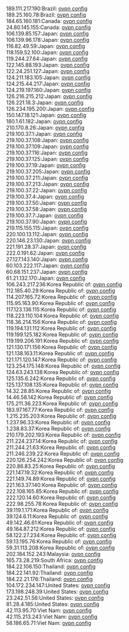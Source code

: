 189.111.217.190:Brazil: [ovpn config](vpn/189_111_217_190.ovpn)  
189.25.160.78:Brazil: [ovpn config](vpn/189_25_160_78.ovpn)  
184.65.160.181:Canada: [ovpn config](vpn/184_65_160_181.ovpn)  
24.80.145.155:Canada: [ovpn config](vpn/24_80_145_155.ovpn)  
106.139.85.157:Japan: [ovpn config](vpn/106_139_85_157.ovpn)  
106.139.96.178:Japan: [ovpn config](vpn/106_139_96_178.ovpn)  
116.82.49.59:Japan: [ovpn config](vpn/116_82_49_59.ovpn)  
118.159.52.100:Japan: [ovpn config](vpn/118_159_52_100.ovpn)  
119.244.27.64:Japan: [ovpn config](vpn/119_244_27_64.ovpn)  
122.145.88.193:Japan: [ovpn config](vpn/122_145_88_193.ovpn)  
122.24.251.127:Japan: [ovpn config](vpn/122_24_251_127.ovpn)  
124.211.183.105:Japan: [ovpn config](vpn/124_211_183_105.ovpn)  
124.215.44.217:Japan: [ovpn config](vpn/124_215_44_217.ovpn)  
124.219.197.160:Japan: [ovpn config](vpn/124_219_197_160.ovpn)  
126.216.215.212:Japan: [ovpn config](vpn/126_216_215_212.ovpn)  
126.221.18.3:Japan: [ovpn config](vpn/126_221_18_3.ovpn)  
126.234.195.200:Japan: [ovpn config](vpn/126_234_195_200.ovpn)  
150.147.18.121:Japan: [ovpn config](vpn/150_147_18_121.ovpn)  
180.1.61.182:Japan: [ovpn config](vpn/180_1_61_182.ovpn)  
210.170.8.26:Japan: [ovpn config](vpn/210_170_8_26.ovpn)  
219.100.37.1:Japan: [ovpn config](vpn/219_100_37_1.ovpn)  
219.100.37.108:Japan: [ovpn config](vpn/219_100_37_108.ovpn)  
219.100.37.109:Japan: [ovpn config](vpn/219_100_37_109.ovpn)  
219.100.37.116:Japan: [ovpn config](vpn/219_100_37_116.ovpn)  
219.100.37.125:Japan: [ovpn config](vpn/219_100_37_125.ovpn)  
219.100.37.19:Japan: [ovpn config](vpn/219_100_37_19.ovpn)  
219.100.37.205:Japan: [ovpn config](vpn/219_100_37_205.ovpn)  
219.100.37.211:Japan: [ovpn config](vpn/219_100_37_211.ovpn)  
219.100.37.213:Japan: [ovpn config](vpn/219_100_37_213.ovpn)  
219.100.37.22:Japan: [ovpn config](vpn/219_100_37_22.ovpn)  
219.100.37.4:Japan: [ovpn config](vpn/219_100_37_4.ovpn)  
219.100.37.50:Japan: [ovpn config](vpn/219_100_37_50.ovpn)  
219.100.37.58:Japan: [ovpn config](vpn/219_100_37_58.ovpn)  
219.100.37.7:Japan: [ovpn config](vpn/219_100_37_7.ovpn)  
219.100.37.90:Japan: [ovpn config](vpn/219_100_37_90.ovpn)  
219.115.155.115:Japan: [ovpn config](vpn/219_115_155_115.ovpn)  
220.100.13.112:Japan: [ovpn config](vpn/220_100_13_112.ovpn)  
220.146.23.130:Japan: [ovpn config](vpn/220_146_23_130.ovpn)  
221.191.28.37:Japan: [ovpn config](vpn/221_191_28_37.ovpn)  
222.0.191.62:Japan: [ovpn config](vpn/222_0_191_62.ovpn)  
27.127.143.140:Japan: [ovpn config](vpn/27_127_143_140.ovpn)  
60.103.222.117:Japan: [ovpn config](vpn/60_103_222_117.ovpn)  
60.68.151.237:Japan: [ovpn config](vpn/60_68_151_237.ovpn)  
61.21.132.170:Japan: [ovpn config](vpn/61_21_132_170.ovpn)  
106.243.217.236:Korea Republic of: [ovpn config](vpn/106_243_217_236.ovpn)  
112.185.40.29:Korea Republic of: [ovpn config](vpn/112_185_40_29.ovpn)  
114.207.165.72:Korea Republic of: [ovpn config](vpn/114_207_165_72.ovpn)  
115.95.163.90:Korea Republic of: [ovpn config](vpn/115_95_163_90.ovpn)  
117.123.136.115:Korea Republic of: [ovpn config](vpn/117_123_136_115.ovpn)  
118.223.110.104:Korea Republic of: [ovpn config](vpn/118_223_110_104.ovpn)  
118.36.214.156:Korea Republic of: [ovpn config](vpn/118_36_214_156.ovpn)  
119.194.131.112:Korea Republic of: [ovpn config](vpn/119_194_131_112.ovpn)  
119.199.125.182:Korea Republic of: [ovpn config](vpn/119_199_125_182.ovpn)  
119.199.206.191:Korea Republic of: [ovpn config](vpn/119_199_206_191.ovpn)  
121.130.171.156:Korea Republic of: [ovpn config](vpn/121_130_171_156.ovpn)  
121.138.163.11:Korea Republic of: [ovpn config](vpn/121_138_163_11.ovpn)  
121.171.120.147:Korea Republic of: [ovpn config](vpn/121_171_120_147.ovpn)  
123.254.175.148:Korea Republic of: [ovpn config](vpn/123_254_175_148.ovpn)  
124.63.243.138:Korea Republic of: [ovpn config](vpn/124_63_243_138.ovpn)  
125.135.6.242:Korea Republic of: [ovpn config](vpn/125_135_6_242.ovpn)  
125.137.108.135:Korea Republic of: [ovpn config](vpn/125_137_108_135.ovpn)  
14.32.28.85:Korea Republic of: [ovpn config](vpn/14_32_28_85.ovpn)  
14.46.58.142:Korea Republic of: [ovpn config](vpn/14_46_58_142.ovpn)  
175.211.36.223:Korea Republic of: [ovpn config](vpn/175_211_36_223.ovpn)  
183.97.167.77:Korea Republic of: [ovpn config](vpn/183_97_167_77.ovpn)  
1.215.235.203:Korea Republic of: [ovpn config](vpn/1_215_235_203.ovpn)  
1.237.96.33:Korea Republic of: [ovpn config](vpn/1_237_96_33.ovpn)  
1.238.83.37:Korea Republic of: [ovpn config](vpn/1_238_83_37.ovpn)  
210.179.202.193:Korea Republic of: [ovpn config](vpn/210_179_202_193.ovpn)  
211.224.237.14:Korea Republic of: [ovpn config](vpn/211_224_237_14.ovpn)  
211.244.21.63:Korea Republic of: [ovpn config](vpn/211_244_21_63.ovpn)  
211.246.239.22:Korea Republic of: [ovpn config](vpn/211_246_239_22.ovpn)  
220.126.254.242:Korea Republic of: [ovpn config](vpn/220_126_254_242.ovpn)  
220.86.83.25:Korea Republic of: [ovpn config](vpn/220_86_83_25.ovpn)  
221.147.19.32:Korea Republic of: [ovpn config](vpn/221_147_19_32.ovpn)  
221.149.74.89:Korea Republic of: [ovpn config](vpn/221_149_74_89.ovpn)  
221.163.37.140:Korea Republic of: [ovpn config](vpn/221_163_37_140.ovpn)  
222.108.165.85:Korea Republic of: [ovpn config](vpn/222_108_165_85.ovpn)  
222.120.14.60:Korea Republic of: [ovpn config](vpn/222_120_14_60.ovpn)  
222.98.255.78:Korea Republic of: [ovpn config](vpn/222_98_255_78.ovpn)  
39.119.1.171:Korea Republic of: [ovpn config](vpn/39_119_1_171.ovpn)  
39.124.6.11:Korea Republic of: [ovpn config](vpn/39_124_6_11.ovpn)  
49.142.46.61:Korea Republic of: [ovpn config](vpn/49_142_46_61.ovpn)  
49.164.87.212:Korea Republic of: [ovpn config](vpn/49_164_87_212.ovpn)  
58.122.27.234:Korea Republic of: [ovpn config](vpn/58_122_27_234.ovpn)  
59.13.195.76:Korea Republic of: [ovpn config](vpn/59_13_195_76.ovpn)  
59.31.113.208:Korea Republic of: [ovpn config](vpn/59_31_113_208.ovpn)  
202.184.152.243:Malaysia: [ovpn config](vpn/202_184_152_243.ovpn)  
165.73.28.219:South Africa: [ovpn config](vpn/165_73_28_219.ovpn)  
184.22.106.150:Thailand: [ovpn config](vpn/184_22_106_150.ovpn)  
184.22.141.92:Thailand: [ovpn config](vpn/184_22_141_92.ovpn)  
184.22.21.176:Thailand: [ovpn config](vpn/184_22_21_176.ovpn)  
104.172.234.147:United States: [ovpn config](vpn/104_172_234_147.ovpn)  
173.198.248.39:United States: [ovpn config](vpn/173_198_248_39.ovpn)  
23.242.51.56:United States: [ovpn config](vpn/23_242_51_56.ovpn)  
81.28.4.185:United States: [ovpn config](vpn/81_28_4_185.ovpn)  
42.113.95.70:Viet Nam: [ovpn config](vpn/42_113_95_70.ovpn)  
42.115.213.243:Viet Nam: [ovpn config](vpn/42_115_213_243.ovpn)  
58.186.65.71:Viet Nam: [ovpn config](vpn/58_186_65_71.ovpn)  
